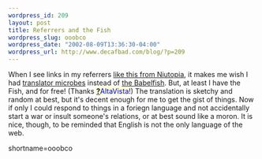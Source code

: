 ```yaml
--- 
wordpress_id: 209
layout: post
title: Referrers and the Fish
wordpress_slug: ooobco
wordpress_date: "2002-08-09T13:36:30-04:00"
wordpress_url: http://www.decafbad.com/blog/?p=209
---
```

<p>When I see links in my referrers <a href="http://www.joueb.com/niutopia/news/155.shtml">like this from Niutopia</a>, it makes me wish I had <a href="http://www.scifi.com/farscape/notes/translator.html">translator microbes</a> instead of <a href="http://babelfish.altavista.com/urltrurl?url=http%3A%2F%2Fwww.joueb.com%2Fniutopia%2Fnews%2F155.shtml&amp;lp=fr_en&amp;tt=url">the Babelfish</a>.  But, at least I have the Fish, and for free!  (Thanks <span style='background : #FFFFCE;'><a href="http://www.decafbad.com/twiki/bin/edit/Main/AltaVista?topicparent=Main.FilterData"><b>?</b></a><font color="#0000FF">AltaVista</font></span>!)  The translation is sketchy and random at best, but it's decent enough for me to get the gist of things.  Now if only I could respond to things in a foriegn language and not accidentally start a war or insult someone's relations, or at best sound like a moron.  It is nice, though, to be reminded that English is not the only language of the web.</p>
<!--more-->
shortname=ooobco
